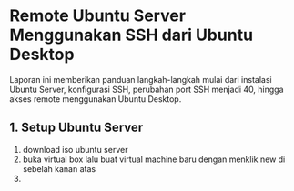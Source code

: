 # Remote Ubuntu Server Menggunakan SSH dari Ubuntu Desktop
Laporan ini memberikan panduan langkah-langkah mulai dari instalasi Ubuntu Server, konfigurasi SSH, perubahan port SSH menjadi 40, hingga akses remote menggunakan Ubuntu Desktop.
## 1. Setup Ubuntu Server
1. download iso ubuntu server
2. buka virtual box lalu buat virtual machine baru dengan menklik new di sebelah kanan atas
3. 
